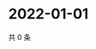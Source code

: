 # 2022-01-01

共 0 条

<!-- BEGIN WEIBO -->
<!-- 最后更新时间 Sat Jan 01 2022 01:13:07 GMT+0800 (China Standard Time) -->

<!-- END WEIBO -->
